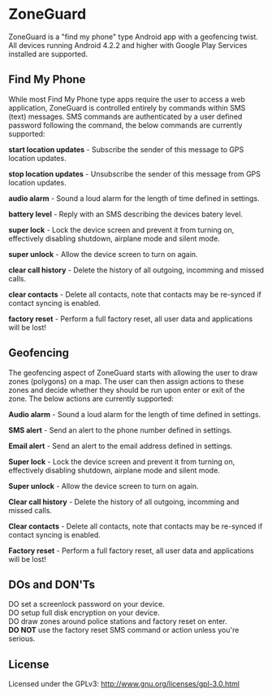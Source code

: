 ZoneGuard
==================
  
ZoneGuard is a "find my phone" type Android app with a geofencing twist. All devices
running Android 4.2.2 and higher with Google Play Services installed are supported.
  
Find My Phone
-------------
While most Find My Phone type apps require the user to access a web application,
ZoneGuard is controlled entirely by commands within SMS (text) messages. SMS commands
are authenticated by a user defined password following the command, the below
commands are currently supported:  
  
**start location updates** - Subscribe the sender of this message to GPS location updates.  
  
**stop location updates** - Unsubscribe the sender of this message from GPS location
updates.  
  
**audio alarm** - Sound a loud alarm for the length of time defined in settings.  
  
**battery level** - Reply with an SMS describing the devices batery level.  
  
**super lock** - Lock the device screen and prevent it from turning on, effectively
disabling shutdown, airplane mode and silent mode.  
  
**super unlock** - Allow the device screen to turn on again.  
  
**clear call history** - Delete the history of all outgoing, incomming and missed calls.  
  
**clear contacts** - Delete all contacts, note that contacts may be re-synced if contact
syncing is enabled.  

**factory reset** - Perform a full factory reset, all user data and applications will be
lost!  
  
Geofencing
----------
The geofencing aspect of ZoneGuard starts with allowing the user to draw zones
(polygons) on a map. The user can then assign actions to these zones and decide
whether they should be run upon enter or exit of the zone. The below actions are
currently supported:  
  
**Audio alarm** - Sound a loud alarm for the length of time defined in settings.  
  
**SMS alert** - Send an alert to the phone number defined in settings.  
  
**Email alert** - Send an alert to the email address defined in settings.  
  
**Super lock** - Lock the device screen and prevent it from turning on, effectively
disabling shutdown, airplane mode and silent mode.  
  
**Super unlock** - Allow the device screen to turn on again.  
  
**Clear call history** - Delete the history of all outgoing, incomming and missed calls.  
  
**Clear contacts** - Delete all contacts, note that contacts may be re-synced if contact
syncing is enabled.  

**Factory reset** - Perform a full factory reset, all user data and applications will be
lost!  
  
DOs and DON'Ts
--------------
DO set a screenlock password on your device.  
DO setup full disk encryption on your device.  
DO draw zones around police stations and factory reset on enter.  
**DO NOT** use the factory reset SMS command or action unless you're serious.  

License
-------

Licensed under the GPLv3: http://www.gnu.org/licenses/gpl-3.0.html